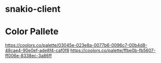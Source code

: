 # snakio-client

# Color Pallete

https://coolors.co/palette/03045e-023e8a-0077b6-0096c7-00b4d8-48cae4-90e0ef-ade8f4-caf0f8
https://coolors.co/palette/ffbe0b-fb5607-ff006e-8338ec-3a86ff
